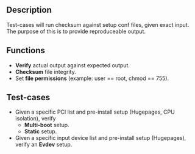 ## Description
Test-cases will run checksum against setup conf files, given exact input.
The purpose of this is to provide reproduceable output.

## Functions
* **Verify** actual output against expected output.
* **Checksum** file integrity.
* Set **file permissions** (example: user == root, chmod == 755).

## Test-cases
* Given a specific PCI list and pre-install setup (Hugepages, CPU isolation), verify
    * **Multi-boot** setup.
    * **Static** setup.
* Given a specific input device list and pre-install setup (Hugepages), verify an **Evdev** setup.